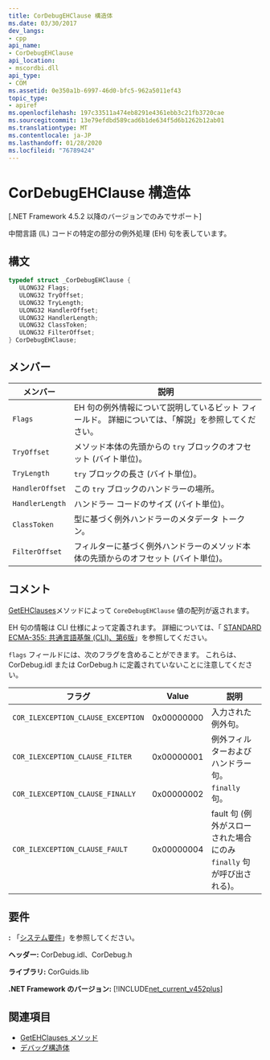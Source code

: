 ```yaml
---
title: CorDebugEHClause 構造体
ms.date: 03/30/2017
dev_langs:
- cpp
api_name:
- CorDebugEHClause
api_location:
- mscordbi.dll
api_type:
- COM
ms.assetid: 0e350a1b-6997-46d0-bfc5-962a5011ef43
topic_type:
- apiref
ms.openlocfilehash: 197c33511a474eb8291e4361ebb3c21fb3720cae
ms.sourcegitcommit: 13e79efdbd589cad6b1de634f5d6b1262b12ab01
ms.translationtype: MT
ms.contentlocale: ja-JP
ms.lasthandoff: 01/28/2020
ms.locfileid: "76789424"
---
```

# <a name="cordebugehclause-structure"></a>CorDebugEHClause 構造体
[.NET Framework 4.5.2 以降のバージョンでのみでサポート]  
  
 中間言語 (IL) コードの特定の部分の例外処理 (EH) 句を表しています。  
  
## <a name="syntax"></a>構文  
  
```cpp
typedef struct _CorDebugEHClause {  
   ULONG32 Flags;  
   ULONG32 TryOffset;  
   ULONG32 TryLength;  
   ULONG32 HandlerOffset;  
   ULONG32 HandlerLength;  
   ULONG32 ClassToken;  
   ULONG32 FilterOffset;  
} CorDebugEHClause;  
```  
  
## <a name="members"></a>メンバー  
  
|メンバー|説明|  
|------------|-----------------|  
|`Flags`|EH 句の例外情報について説明しているビット フィールド。 詳細については、「解説」を参照してください。|  
|`TryOffset`|メソッド本体の先頭からの `try` ブロックのオフセット (バイト単位)。|  
|`TryLength`|`try` ブロックの長さ (バイト単位)。|  
|`HandlerOffset`|この `try` ブロックのハンドラーの場所。|  
|`HandlerLength`|ハンドラー コードのサイズ (バイト単位)。|  
|`ClassToken`|型に基づく例外ハンドラーのメタデータ トークン。|  
|`FilterOffset`|フィルターに基づく例外ハンドラーのメソッド本体の先頭からのオフセット (バイト単位)。|  
  
## <a name="remarks"></a>コメント  
 [GetEHClauses](icordebugilcode-getehclauses-method.md)メソッドによって `CoreDebugEHClause` 値の配列が返されます。  
  
 EH 句の情報は CLI 仕様によって定義されます。 詳細については、「 [STANDARD ECMA-355: 共通言語基盤 (CLI)、第6版](https://www.ecma-international.org/publications/standards/Ecma-335.htm)」を参照してください。  
  
 `flags` フィールドには、次のフラグを含めることができます。 これらは、CorDebug.idl または CorDebug.h に定義されていないことに注意してください。  
  
|フラグ|Value|説明|  
|----------|-----------|-----------------|  
|`COR_ILEXCEPTION_CLAUSE_EXCEPTION`|0x00000000|入力された例外句。|  
|`COR_ILEXCEPTION_CLAUSE_FILTER`|0x00000001|例外フィルターおよびハンドラー句。|  
|`COR_ILEXCEPTION_CLAUSE_FINALLY`|0x00000002|`finally` 句。|  
|`COR_ILEXCEPTION_CLAUSE_FAULT`|0x00000004|fault 句 (例外がスローされた場合にのみ `finally` 句が呼び出される)。|  
  
## <a name="requirements"></a>要件  
 **:** 「[システム要件](../../../../docs/framework/get-started/system-requirements.md)」を参照してください。  
  
 **ヘッダー:** CorDebug.idl、CorDebug.h  
  
 **ライブラリ:** CorGuids.lib  
  
 **.NET Framework のバージョン:** [!INCLUDE[net_current_v452plus](../../../../includes/net-current-v452plus-md.md)]  
  
## <a name="see-also"></a>関連項目

- [GetEHClauses メソッド](icordebugilcode-getehclauses-method.md)
- [デバッグ構造体](debugging-structures.md)
